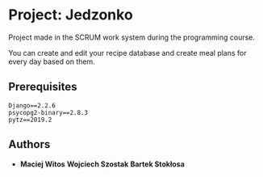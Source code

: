 # Project: Jedzonko

Project made in the SCRUM work system during the programming course.

You can create and edit your recipe database and create meal plans for every day based on them.

## Prerequisites
```
Django==2.2.6
psycopg2-binary==2.8.3
pytz==2019.2
```
## Authors
* **Maciej Witos** **Wojciech Szostak** **Bartek Stokłosa**




